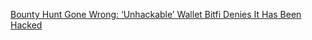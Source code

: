 [Bounty Hunt Gone Wrong: ‘Unhackable’ Wallet Bitfi Denies It Has Been Hacked](https://cointelegraph.com/news/bounty-hunt-gone-wrong-unhackable-wallet-bitfi-denies-it-has-been-hacked)